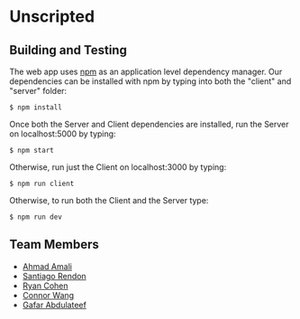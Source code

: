 # Unscripted

## Building and Testing
The web app uses [npm](https://www.npmjs.com/get-npm) as an application level dependency manager. Our dependencies can be installed with npm by typing into both the "client" and "server" folder:

```
$ npm install
```

Once both the Server and Client dependencies are installed, run the Server on localhost:5000 by typing:

```
$ npm start
```

Otherwise, run just the Client on localhost:3000 by typing:

```
$ npm run client
```

Otherwise, to run both the Client and the Server type:

```
$ npm run dev
```

## Team Members
* [Ahmad Amali](https://github.com/AhmadAmali)
* [Santiago Rendon](https://github.com/santiagorendon)
* [Ryan Cohen](https://github.com/ryanjcohen)
* [Connor Wang](https://github.com/shadowrider38)
* [Gafar Abdulateef](https://github.com/youngGaf)

